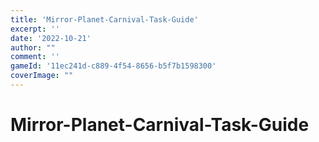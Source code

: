 ```yaml
---
title: 'Mirror-Planet-Carnival-Task-Guide'
excerpt: ''
date: '2022-10-21'
author: "" 
comment: ''
gameId: '11ec241d-c889-4f54-8656-b5f7b1598300'
coverImage: ""
---
```


# Mirror-Planet-Carnival-Task-Guide

